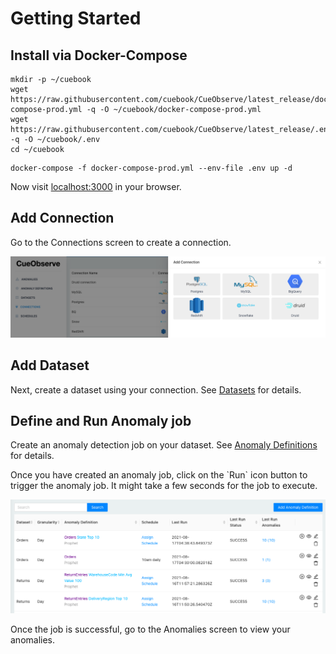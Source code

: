 # Getting Started

## Install via Docker-Compose

```
mkdir -p ~/cuebook
wget https://raw.githubusercontent.com/cuebook/CueObserve/latest_release/docker-compose-prod.yml -q -O ~/cuebook/docker-compose-prod.yml
wget https://raw.githubusercontent.com/cuebook/CueObserve/latest_release/.env -q -O ~/cuebook/.env
cd ~/cuebook
```

```
docker-compose -f docker-compose-prod.yml --env-file .env up -d
```

Now visit [localhost:3000](http://localhost:3000) in your browser.&#x20;

## Add Connection

Go to the Connections screen to create a connection.

![](<.gitbook/assets/AddConnection (1).png>)

## Add Dataset

Next, create a dataset using your connection. See [Datasets](datasets.md) for details.

## Define and Run Anomaly job

Create an anomaly detection job on your dataset. See [Anomaly Definitions](anomaly-definitions.md) for details.

Once you have created an anomaly job, click on the \`Run\` icon button to trigger the anomaly job. It might take a few seconds for the job to execute.

![](.gitbook/assets/AnomalyDefinitions.png)

Once the job is successful, go to the Anomalies screen to view your anomalies.
